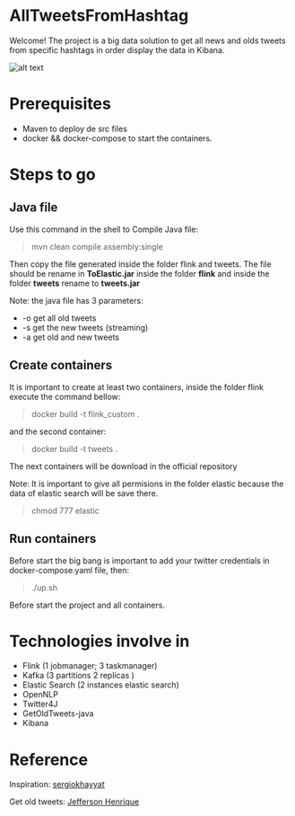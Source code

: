 # AllTweetsFromHashtag
Welcome! The project is a big data solution to get all news and olds tweets from specific hashtags in order display the data in Kibana.

![alt text](https://github.com/eltitopera/AllTweetsFromHashtag/blob/master/diagram.jpg)
# Prerequisites
 - Maven to deploy de src files 
 - docker && docker-compose to start the containers.

# Steps to go

## Java file
Use this command in the shell to Compile Java file: 
> mvn clean compile assembly:single

Then copy the file generated inside the folder flink and tweets. The file should be rename in __ToElastic.jar__ inside the folder __flink__ and inside the folder __tweets__ rename to __tweets.jar__ 

Note: the java file has 3 parameters:
 - -o get all old tweets  
 - -s get the new tweets (streaming)
 - -a get old and new tweets 
 
## Create containers

It is important to create at least two containers, inside the folder flink execute the command bellow:
> docker build -t flink_custom .

and the second container:
> docker build -t tweets . 

The next containers will be download in the official repository

Note: It is important to give all permisions in the folder elastic because the data of elastic search will be save there. 
> chmod 777 elastic

## Run containers

Before start the big bang is important to add your twitter credentials in docker-compose.yaml file, then:
> ./up.sh

Before start the project and all containers.  

# Technologies involve in 
 - Flink (1 jobmanager; 3 taskmanager)
 - Kafka (3 partitions 2 replicas )
 - Elastic Search (2 instances elastic search)
 - OpenNLP
 - Twitter4J
 - GetOldTweets-java 
 - Kibana
 
 # Reference
 Inspiration: [sergiokhayyat](https://github.com/sergiokhayyat/SocialFearGreedIndex)
 
 Get old tweets: [Jefferson Henrique](https://github.com/Jefferson-Henrique/GetOldTweets-java)


